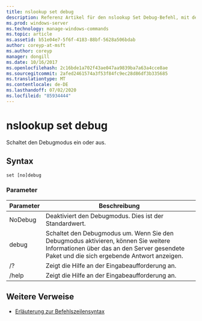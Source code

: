 ```yaml
---
title: nslookup set debug
description: Referenz Artikel für den nslookup Set Debug-Befehl, mit dem der Debugmodus ein-und ausgeschaltet wird.
ms.prod: windows-server
ms.technology: manage-windows-commands
ms.topic: article
ms.assetid: b51e04e7-5f6f-4183-88bf-5628a506bdab
author: coreyp-at-msft
ms.author: coreyp
manager: dongill
ms.date: 10/16/2017
ms.openlocfilehash: 2c16bde1a702f43ae047aa9839ba7a63a4cce8ae
ms.sourcegitcommit: 2afed2461574a3f53f84fc9ec28d86df3b335685
ms.translationtype: MT
ms.contentlocale: de-DE
ms.lasthandoff: 07/02/2020
ms.locfileid: "85934444"
---
```

# <a name="nslookup-set-debug"></a>nslookup set debug

Schaltet den Debugmodus ein oder aus.

## <a name="syntax"></a>Syntax

```
set [no]debug
```

### <a name="parameters"></a>Parameter

| Parameter | Beschreibung |
| ---------- | ---------- |
| NoDebug | Deaktiviert den Debugmodus. Dies ist der Standardwert. |
| debug | Schaltet den Debugmodus um. Wenn Sie den Debugmodus aktivieren, können Sie weitere Informationen über das an den Server gesendete Paket und die sich ergebende Antwort anzeigen. |
| /? | Zeigt die Hilfe an der Eingabeaufforderung an. |
| /help | Zeigt die Hilfe an der Eingabeaufforderung an. |

## <a name="additional-references"></a>Weitere Verweise

- [Erläuterung zur Befehlszeilensyntax](command-line-syntax-key.md)

